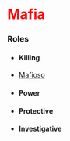 # <font style="color:red;">Mafia</font>

### Roles

* #### Killing

* [Mafioso](#/content/Gameplay/Mafia/Roles/Mafioso.md)
* #### Power

* #### Protective

* #### Investigative
